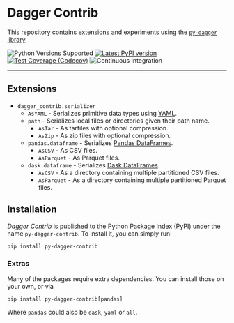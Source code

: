 # Dagger Contrib

This repository contains extensions and experiments using the [`py-dagger` library](https://github.com/larribas/dagger)


![Python Versions Supported](https://img.shields.io/badge/python-3.8+-blue.svg)
[![Latest PyPI version](https://badge.fury.io/py/py-dagger-contrib.svg)](https://badge.fury.io/py/py-dagger-contrib)
[![Test Coverage (Codecov)](https://codecov.io/gh/larribas/dagger-contrib/branch/main/graph/badge.svg?token=fKU68xYUm8)](https://codecov.io/gh/larribas/dagger-contrib)
![Continuous Integration](https://github.com/larribas/dagger-contrib/actions/workflows/continuous-integration.yaml/badge.svg)


---

## Extensions

- `dagger_contrib.serializer`
    * `AsYAML` - Serializes primitive data types using [YAML](https://yaml.org/spec/).
    * `path` - Serializes local files or directories given their path name.
        - `AsTar` - As tarfiles with optional compression.
        - `AsZip` - As zip files with optional compression.
    * `pandas.dataframe` - Serializes [Pandas DataFrames](https://pandas.pydata.org/docs/reference/api/pandas.DataFrame.html).
        - `AsCSV` - As CSV files.
        - `AsParquet` - As Parquet files.
    * `dask.dataframe` - Serializes [Dask DataFrames](https://docs.dask.org/en/latest/dataframe.html).
        - `AsCSV` - As a directory containing multiple partitioned CSV files.
        - `AsParquet` - As a directory containing multiple partitioned Parquet files.


## Installation

_Dagger Contrib_ is published to the Python Package Index (PyPI) under the name `py-dagger-contrib`. To install it, you can simply run:

```
pip install py-dagger-contrib
```

### Extras

Many of the packages require extra dependencies. You can install those on your own, or via

```
pip install py-dagger-contrib[pandas]
```

Where `pandas` could also be `dask`, `yaml` or `all`.
